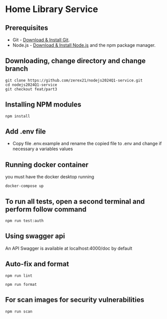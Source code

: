 # Home Library Service

## Prerequisites

- Git - [Download & Install Git](https://git-scm.com/downloads).
- Node.js - [Download & Install Node.js](https://nodejs.org/en/download/) and the npm package manager.

## Downloading, change directory and change branch

```
git clone https://github.com/zerex21/nodejs2024Q1-service.git
cd nodejs2024Q1-service
git checkout feat/part3
```

## Installing NPM modules

```
npm install
```

## Add .env file

- Copy file .env.example and rename the copied file to .env and change if necessary a variables values

## Running docker container

you must have the docker desktop running

```
docker-compose up
```

## To run all tests, open a second terminal and perform follow command

```
npm run test:auth
```

## Using swagger api

An API Swagger is available at localhost:4000/doc by default

## Auto-fix and format

```
npm run lint
```

```
npm run format
```

## For scan images for security vulnerabilities

```
npm run scan
```
